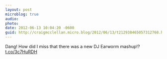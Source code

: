 ```yaml
---
layout: post
microblog: true
audio: 
photo: 
date: 2012-06-13 10:04:20 -0600
guid: http://craigmcclellan.micro.blog/2012/06/13/t212938465057312768.html
---
```

Dang! How did I miss that there was a new DJ Earworm mashup!? [t.co/3c7HuRDH](http://t.co/3c7HuRDH)
